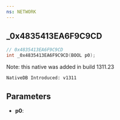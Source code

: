 ```yaml
---
ns: NETWORK
---
```

## _0x4835413EA6F9C9CD

```c
// 0x4835413EA6F9C9CD
int _0x4835413EA6F9C9CD(BOOL p0);
```

Note: this native was added in build 1311.23

```
NativeDB Introduced: v1311
```

## Parameters
* **p0**:
